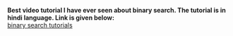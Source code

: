 **Best video tutorial I have ever seen about binary search. The tutorial is in hindi language. Link is given below:**  
[binary search tutorials](https://www.youtube.com/watch?v=j7NodO9HIbk&list=PL_z_8CaSLPWeYfhtuKHj-9MpYb6XQJ_f2)
